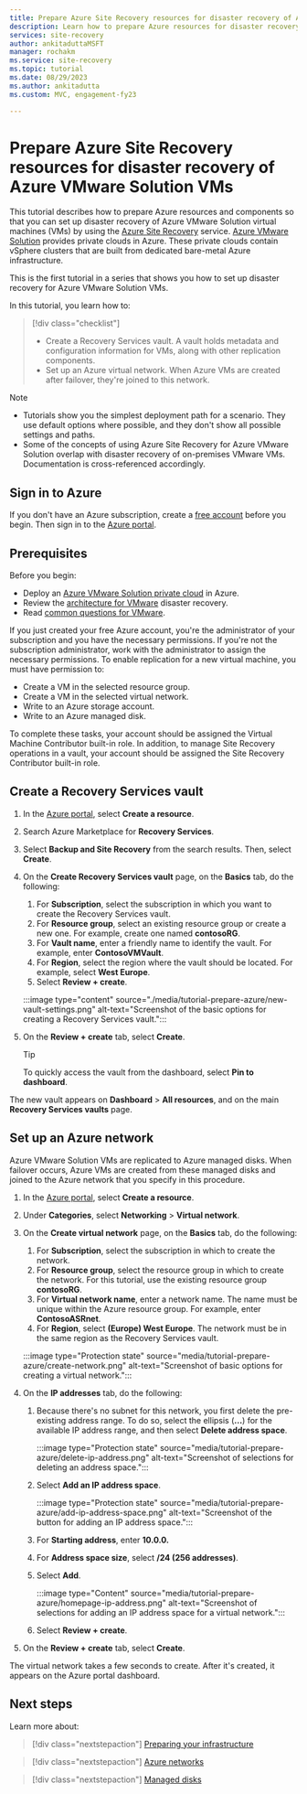 ```yaml
---
title: Prepare Azure Site Recovery resources for disaster recovery of Azure VMware Solution VMs
description: Learn how to prepare Azure resources for disaster recovery of Azure VMware Solution machines by using Azure Site Recovery.
services: site-recovery
author: ankitaduttaMSFT
manager: rochakm
ms.service: site-recovery
ms.topic: tutorial
ms.date: 08/29/2023
ms.author: ankitadutta
ms.custom: MVC, engagement-fy23

---
```

# Prepare Azure Site Recovery resources for disaster recovery of Azure VMware Solution VMs

This tutorial describes how to prepare Azure resources and components so that you can set up disaster recovery of Azure VMware Solution virtual machines (VMs) by using the [Azure Site Recovery](site-recovery-overview.md) service. [Azure VMware Solution](../azure-vmware/introduction.md) provides private clouds in Azure. These private clouds contain vSphere clusters that are built from dedicated bare-metal Azure infrastructure.

This is the first tutorial in a series that shows you how to set up disaster recovery for Azure VMware Solution VMs.

In this tutorial, you learn how to:

> [!div class="checklist"]
>
> * Create a Recovery Services vault. A vault holds metadata and configuration information for VMs, along with other replication components.
> * Set up an Azure virtual network. When Azure VMs are created after failover, they're joined to this network.

> [!NOTE]
> * Tutorials show you the simplest deployment path for a scenario. They use default options where possible, and they don't show all possible settings and paths.
> * Some of the concepts of using Azure Site Recovery for Azure VMware Solution overlap with disaster recovery of on-premises VMware VMs. Documentation is cross-referenced accordingly.

## Sign in to Azure

If you don't have an Azure subscription, create a [free account](https://azure.microsoft.com/pricing/free-trial/) before you begin. Then sign in to the [Azure portal](https://portal.azure.com).

## Prerequisites

Before you begin:

* Deploy an [Azure VMware Solution private cloud](../azure-vmware/tutorial-create-private-cloud.md) in Azure.
* Review the [architecture for VMware](vmware-azure-architecture.md) disaster recovery.
* Read [common questions for VMware](vmware-azure-common-questions.md).

If you just created your free Azure account, you're the administrator of your subscription and you have the necessary permissions. If you're not the subscription administrator, work with the administrator to assign the necessary permissions. To enable replication for a new virtual machine, you must have permission to:

* Create a VM in the selected resource group.
* Create a VM in the selected virtual network.
* Write to an Azure storage account.
* Write to an Azure managed disk.

To complete these tasks, your account should be assigned the Virtual Machine Contributor built-in role. In addition, to manage Site Recovery operations in a vault, your account should be assigned the Site Recovery Contributor built-in role.

## Create a Recovery Services vault

1. In the [Azure portal](https://portal.azure.com), select **Create a resource**.
1. Search Azure Marketplace for **Recovery Services**.
1. Select **Backup and Site Recovery** from the search results. Then, select **Create**.
1. On the **Create Recovery Services vault** page, on the **Basics** tab, do the following:

    1. For **Subscription**, select the subscription in which you want to create the Recovery Services vault.
    1. For **Resource group**, select an existing resource group or create a new one. For example, create one named **contosoRG**.
    1. For **Vault name**, enter a friendly name to identify the vault. For example, enter **ContosoVMVault**.
    1. For **Region**, select the region where the vault should be located. For example, select **West Europe**.
    1. Select **Review + create**.

    :::image type="content" source="./media/tutorial-prepare-azure/new-vault-settings.png" alt-text="Screenshot of the basic options for creating a Recovery Services vault.":::

1. On the **Review + create** tab, select **Create**.

   > [!TIP]
   > To quickly access the vault from the dashboard, select **Pin to dashboard**.

The new vault appears on **Dashboard** > **All resources**, and on the main **Recovery Services vaults** page.

## Set up an Azure network

Azure VMware Solution VMs are replicated to Azure managed disks. When failover occurs, Azure VMs are created from these managed disks and joined to the Azure network that you specify in this procedure.

1. In the [Azure portal](https://portal.azure.com), select **Create a resource**.
1. Under **Categories**, select **Networking** > **Virtual network**.
1. On the **Create virtual network** page, on the **Basics** tab, do the following:
    1. For **Subscription**, select the subscription in which to create the network.
    1. For **Resource group**, select the resource group in which to create the network. For this tutorial, use the existing resource group **contosoRG**.
    1. For **Virtual network name**, enter a network name. The name must be unique within the Azure resource group. For example, enter **ContosoASRnet**.
    1. For **Region**, select **(Europe) West Europe**. The network must be in the same region as the Recovery Services vault.

    :::image type="Protection state" source="media/tutorial-prepare-azure/create-network.png" alt-text="Screenshot of basic options for creating a virtual network.":::

1. On the **IP addresses** tab, do the following:
    1. Because there's no subnet for this network, you first delete the pre-existing address range. To do so, select the ellipsis (**...**) for the available IP address range, and then select **Delete address space**.

       :::image type="Protection state" source="media/tutorial-prepare-azure/delete-ip-address.png" alt-text="Screenshot of selections for deleting an address space.":::
    1. Select **Add an IP address space**.

       :::image type="Protection state" source="media/tutorial-prepare-azure/add-ip-address-space.png" alt-text="Screenshot of the button for adding an IP address space.":::

    1. For **Starting address**, enter **10.0.0.**
    1. For **Address space size**, select **/24 (256 addresses)**.
    1. Select **Add**.

       :::image type="Content" source="media/tutorial-prepare-azure/homepage-ip-address.png" alt-text="Screenshot of selections for adding an IP address space for a virtual network.":::
    1. Select **Review + create**.

1. On the **Review + create** tab, select **Create**.

The virtual network takes a few seconds to create. After it's created, it appears on the Azure portal dashboard.

## Next steps

Learn more about:

> [!div class="nextstepaction"]
> [Preparing your infrastructure](avs-tutorial-prepare-avs.md)

> [!div class="nextstepaction"]
> [Azure networks](../virtual-network/virtual-networks-overview.md)

> [!div class="nextstepaction"]
> [Managed disks](../virtual-machines/managed-disks-overview.md)
